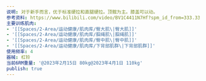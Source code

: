 ```yaml
---
说明: 对于新手而言，优于标准硬拉和直腿硬拉。顶髋为主。膝盖可以动。
参考资料: https://www.bilibili.com/video/BV1C4411N7Hf?spm_id_from=333.337.search-card.all.click&vd_source=c16ee9cfb2023d2af8428dbfe604b72f
主要训练肌肉:
- '[[Spaces/2-Area/运动健康/肌肉库/臀大肌\|臀大肌]]'
- '[[Spaces/2-Area/运动健康/肌肉库/腘绳肌\|腘绳肌]]'
- '[[Spaces/2-Area/运动健康/肌肉库/臀中肌\|臀中肌]]'
- '[[Spaces/2-Area/运动健康/肌肉库/下背部肌群\|下背部肌群]]'
使用频率: 4
器械: 杠铃
当前6RM重量: '@2023年2月15日 80kg@2023年4月1日 110kg'
publish: true
---
```

